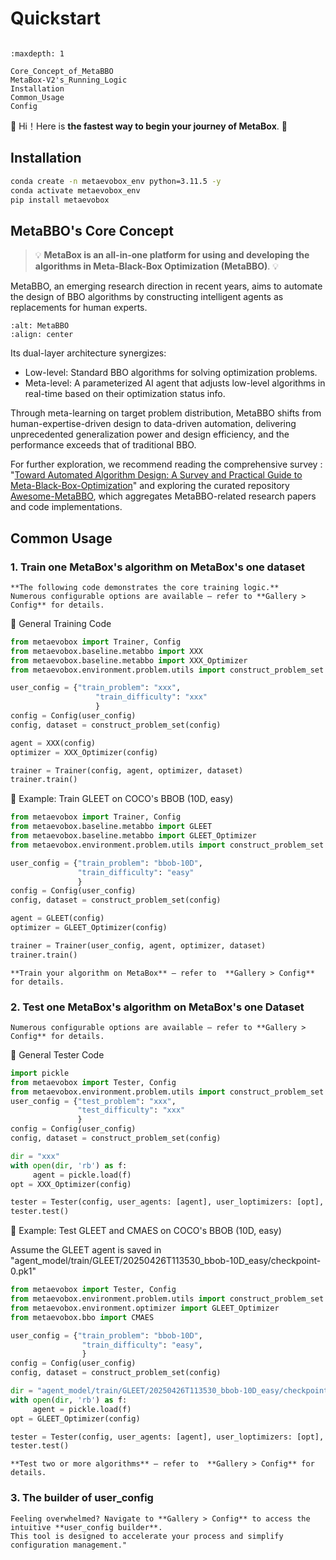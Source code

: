 # Quickstart

```{toctree}

:maxdepth: 1

Core_Concept_of_MetaBBO
MetaBox-V2's_Running_Logic
Installation
Common_Usage
Config
```

🚀 Hi！Here is **the fastest way to begin your journey of MetaBox**. 🚀

## Installation

```bash
conda create -n metaevobox_env python=3.11.5 -y
conda activate metaevobox_env
pip install metaevobox
```

## MetaBBO's Core Concept

> 💡 **MetaBox is an all-in-one platform for using and developing the algorithms in Meta-Black-Box Optimization (MetaBBO)**. 💡

MetaBBO, an emerging research direction in recent years, aims to automate the design of BBO algorithms by constructing intelligent agents as replacements for human experts.

```{image} /_static/metabbo.png
:alt: MetaBBO
:align: center
```

Its dual-layer architecture synergizes:

- Low-level​​: Standard BBO algorithms for solving optimization problems.
- Meta-level​​: A parameterized AI agent that adjusts low-level algorithms in real-time based on their optimization status info.

Through meta-learning on target problem distribution, MetaBBO shifts from human-expertise-driven design to data-driven automation, delivering unprecedented generalization power and design efficiency, and the performance
exceeds that of traditional BBO.

For further exploration, we recommend reading the comprehensive survey : "[Toward Automated Algorithm Design: A Survey and Practical Guide to Meta-Black-Box-Optimization](https://arxiv.org/abs/2411.00625)" and exploring the curated repository [Awesome-MetaBBO](https://github.com/GMC-DRL/Awesome-MetaBBO), which aggregates MetaBBO-related research papers and code implementations.

## Common Usage

### 1. Train one MetaBox's algorithm on MetaBox's one dataset

```{note}
**The following code demonstrates the core training logic.**
Numerous configurable options are available — refer to **Gallery > Config** for details.
```

<!-- ```{note} Notes require **no** arguments, so content can start here.
```
```{tip} Notes require **no** arguments, so content can start here.
```
```{warning} Notes require **no** arguments, so content can start here.
```
:::{note}
This text is **standard** _Markdown_
:::
:::{warning}
This text is **standard** _Markdown_
:::
```{admonition} Here's my title
:class: note

Here's my admonition content

``` -->

🧪 General Training Code

```python
from metaevobox import Trainer, Config
from metaevobox.baseline.metabbo import XXX
from metaevobox.baseline.metabbo import XXX_Optimizer
from metaevobox.environment.problem.utils import construct_problem_set

user_config = {"train_problem": "xxx",
                   "train_difficulty": "xxx"
                   }
config = Config(user_config)
config, dataset = construct_problem_set(config)

agent = XXX(config)
optimizer = XXX_Optimizer(config)

trainer = Trainer(config, agent, optimizer, dataset)
trainer.train()
```

🎯 Example: Train GLEET on COCO's BBOB (10D, easy)

```python
from metaevobox import Trainer, Config
from metaevobox.baseline.metabbo import GLEET
from metaevobox.baseline.metabbo import GLEET_Optimizer
from metaevobox.environment.problem.utils import construct_problem_set

user_config = {"train_problem": "bbob-10D",
               "train_difficulty": "easy"
               }
config = Config(user_config)
config, dataset = construct_problem_set(config)

agent = GLEET(config)
optimizer = GLEET_Optimizer(config)

trainer = Trainer(user_config, agent, optimizer, dataset)
trainer.train()
```

```{tip}
**Train your algorithm on MetaBox** — refer to  **Gallery > Config** for details.
```

### 2. Test one MetaBox's algorithm on MetaBox's one Dataset

<!-- > [!NOTE]
> **The following code demonstrates the core test logic.**
> Numerous configurable options are available — refer to **Gallery > Config** for details. -->

```{note} **The following code demonstrates the core test logic.**
Numerous configurable options are available — refer to **Gallery > Config** for details.
```

🧪 General Tester Code

```python
import pickle
from metaevobox import Tester, Config
from metaevobox.environment.problem.utils import construct_problem_set
user_config = {"test_problem": "xxx",
               "test_difficulty": "xxx"
               }
config = Config(user_config)
config, dataset = construct_problem_set(config)

dir = "xxx"
with open(dir, 'rb') as f:
     agent = pickle.load(f)
opt = XXX_Optimizer(config)

tester = Tester(config, user_agents: [agent], user_loptimizers: [opt], user_datasets = dataset)
tester.test()
```

🎯 Example: Test GLEET and CMAES on COCO's BBOB (10D, easy)

Assume the GLEET agent is saved in "agent_model/train/GLEET/20250426T113530_bbob-10D_easy/checkpoint-0.pk1"

```python
from metaevobox import Tester, Config
from metaevobox.environment.problem.utils import construct_problem_set
from metaevobox.environment.optimizer import GLEET_Optimizer
from metaevobox.bbo import CMAES

user_config = {"train_problem": "bbob-10D",
                "train_difficulty": "easy",
                }
config = Config(user_config)
config, dataset = construct_problem_set(config)

dir = "agent_model/train/GLEET/20250426T113530_bbob-10D_easy/checkpoint-0.pk1"
with open(dir, 'rb') as f:
     agent = pickle.load(f)
opt = GLEET_Optimizer(config)

tester = Tester(config, user_agents: [agent], user_loptimizers: [opt], user_toprimizers：[CMAES], user_datasets = dataset)
tester.test()
```

```{tip} **Test your algorithm on MetaBox** — refer to  **Gallery > Config** for details.\
**Test two or more algorithms** — refer to  **Gallery > Config** for details.
```

### 3. The builder of user_config

<!-- > [!IMPORTANT]
> MetaBox provides granularly configurable parameters that empower you to **​​tailor training and testing workflows**​​. \
> ​​Feeling overwhelmed?​​ Navigate to **​​Gallery > Config**​​ to access the intuitive **user_config builder**. \
> This tool is designed to accelerate your process and simplify configuration management." -->

```{important} MetaBox provides granularly configurable parameters that empower you to **​​tailor training and testing workflows**​​.
​​Feeling overwhelmed?​​ Navigate to **​​Gallery > Config**​​ to access the intuitive **user_config builder**.
This tool is designed to accelerate your process and simplify configuration management."
```
